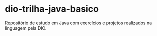 # dio-trilha-java-basico
Repositório de estudo em Java com exercícios e projetos realizados na linguagem pela DIO.
